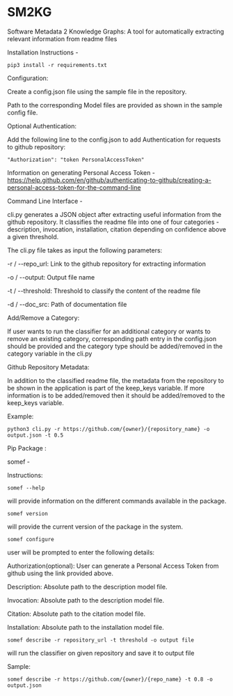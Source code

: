 # SM2KG
Software Metadata 2 Knowledge Graphs: A tool for automatically extracting relevant information from readme files

Installation Instructions - 

`pip3 install -r requirements.txt`

Configuration:

Create a config.json file using the sample file in the repository.

Path to the corresponding Model files are provided as shown in the sample config file.

Optional Authentication:

Add the following line to the config.json to add Authentication for requests to github repository:

`"Authorization": "token PersonalAccessToken"`

Information on generating Personal Access Token - https://help.github.com/en/github/authenticating-to-github/creating-a-personal-access-token-for-the-command-line

Command Line Interface - 

cli.py generates a JSON object after extracting useful information from the github repository. It classifies the readme file into one of four categories - description, invocation, installation, citation depending on confidence above a given threshold.

The cli.py file takes as input the following parameters:

-r / --repo_url: Link to the github repository for extracting information

-o / --output: Output file name

-t / --threshold: Threshold to classify the content of the readme file

-d / --doc_src: Path of documentation file

Add/Remove a Category:

If user wants to run the classifier for an additional category or wants to remove an existing category, corresponding path entry in the config.json should be provided and the category type should be added/removed in the category variable in the cli.py

Github Repository Metadata:

In addition to the classified readme file, the metadata from the repository to be shown in the application is part of the keep_keys variable. If more information is to be added/removed then it should be added/removed to the keep_keys variable. 

Example:

`python3 cli.py -r https://github.com/{owner}/{repository_name} -o output.json -t 0.5`

Pip Package :

somef - 

Instructions: 

`somef --help ` 

will provide information on the different commands available in the package.

`somef version`

will provide the current version of the package in the system.

`somef configure`

user will be prompted to enter the following details:

Authorization(optional): User can generate a Personal Access Token from github using the link provided above.

Description: Absolute path to the description model file. 

Invocation: Absolute path to the description model file.

Citation: Absolute path to the citation model file.

Installation: Absolute path to the installation model file.


`somef describe -r repository_url -t threshold -o output file`

will run the classifier on given repository and save it to output file

Sample: 

`somef describe -r https://github.com/{owner}/{repo_name} -t 0.8 -o output.json`


